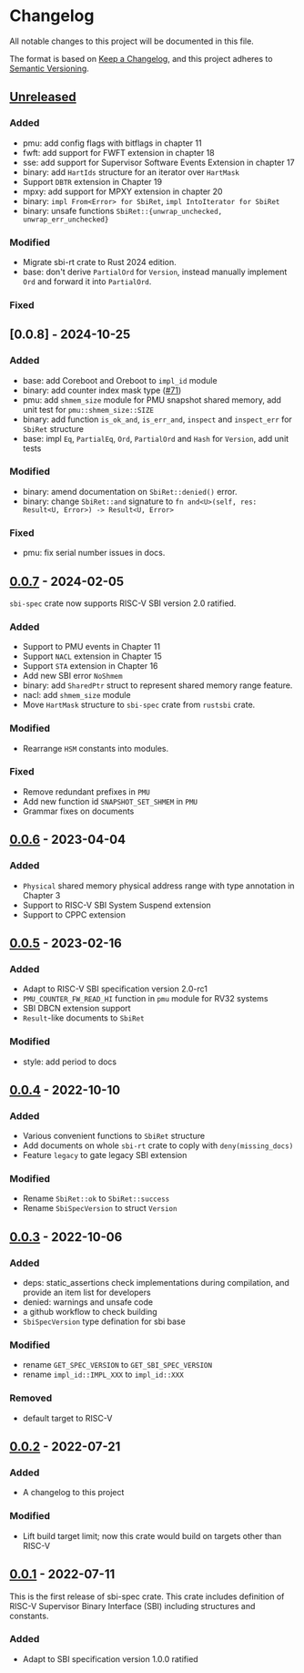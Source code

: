 # Changelog

All notable changes to this project will be documented in this file.

The format is based on [Keep a Changelog](https://keepachangelog.com/en/1.1.0/), and this project adheres to [Semantic Versioning](https://semver.org/spec/v2.0.0.html).

## [Unreleased]

### Added

- pmu: add config flags with bitflags in chapter 11
- fwft: add support for FWFT extension in chapter 18
- sse: add support for Supervisor Software Events Extension in chapter 17
- binary: add `HartIds` structure for an iterator over `HartMask`
- Support `DBTR` extension in Chapter 19
- mpxy: add support for MPXY extension in chapter 20
- binary: `impl From<Error> for SbiRet`, `impl IntoIterator for SbiRet`
- binary: unsafe functions `SbiRet::{unwrap_unchecked, unwrap_err_unchecked}`

### Modified

- Migrate sbi-rt crate to Rust 2024 edition.
- base: don't derive `PartialOrd` for `Version`, instead manually implement `Ord` and forward it into `PartialOrd`.

### Fixed

## [0.0.8] - 2024-10-25

### Added

- base: add Coreboot and Oreboot to `impl_id` module
- binary: add counter index mask type ([#71](https://github.com/rustsbi/rustsbi/pull/71))
- pmu: add `shmem_size` module for PMU snapshot shared memory, add unit test for `pmu::shmem_size::SIZE`
- binary: add function `is_ok_and`, `is_err_and`, `inspect` and `inspect_err` for `SbiRet` structure
- base: impl `Eq`, `PartialEq`, `Ord`, `PartialOrd` and `Hash` for `Version`, add unit tests

### Modified

- binary: amend documentation on `SbiRet::denied()` error.
- binary: change `SbiRet::and` signature to `fn and<U>(self, res: Result<U, Error>) -> Result<U, Error>`

### Fixed

- pmu: fix serial number issues in docs.

## [0.0.7] - 2024-02-05

`sbi-spec` crate now supports RISC-V SBI version 2.0 ratified.

### Added

- Support to PMU events in Chapter 11
- Support `NACL` extension in Chapter 15
- Support `STA` extension in Chapter 16
- Add new SBI error `NoShmem`
- binary: add `SharedPtr` struct to represent shared memory range feature.
- nacl: add `shmem_size` module
- Move `HartMask` structure to `sbi-spec` crate from `rustsbi` crate.

### Modified

- Rearrange `HSM` constants into modules.

### Fixed

- Remove redundant prefixes in `PMU`
- Add new function id `SNAPSHOT_SET_SHMEM` in `PMU`
- Grammar fixes on documents

## [0.0.6] - 2023-04-04

### Added

- `Physical` shared memory physical address range with type annotation in Chapter 3
- Support to RISC-V SBI System Suspend extension
- Support to CPPC extension

## [0.0.5] - 2023-02-16

### Added

- Adapt to RISC-V SBI specification version 2.0-rc1
- `PMU_COUNTER_FW_READ_HI` function in `pmu` module for RV32 systems
- SBI DBCN extension support
- `Result`-like documents to `SbiRet`

### Modified

- style: add period to docs

## [0.0.4] - 2022-10-10

### Added

- Various convenient functions to `SbiRet` structure
- Add documents on whole `sbi-rt` crate to coply with `deny(missing_docs)`
- Feature `legacy` to gate legacy SBI extension

### Modified

- Rename `SbiRet::ok` to `SbiRet::success`
- Rename `SbiSpecVersion` to struct `Version` 

## [0.0.3] - 2022-10-06

### Added

- deps: static_assertions
  check implementations during compilation, and provide an item list for developers
- denied: warnings and unsafe code
- a github workflow to check building
- `SbiSpecVersion` type defination for sbi base

### Modified

- rename `GET_SPEC_VERSION` to `GET_SBI_SPEC_VERSION`
- rename `impl_id::IMPL_XXX` to `impl_id::XXX`

### Removed

- default target to RISC-V

## [0.0.2] - 2022-07-21

### Added

- A changelog to this project

### Modified

- Lift build target limit; now this crate would build on targets other than RISC-V

## [0.0.1] - 2022-07-11

This is the first release of sbi-spec crate. This crate includes definition of RISC-V Supervisor Binary Interface (SBI) including structures and constants.

### Added

- Adapt to SBI specification version 1.0.0 ratified

[Unreleased]: https://github.com/rustsbi/sbi-spec/compare/v0.0.7...HEAD
[0.0.7]: https://github.com/rustsbi/sbi-spec/compare/v0.0.6...v0.0.7
[0.0.6]: https://github.com/rustsbi/sbi-spec/compare/v0.0.5...v0.0.6
[0.0.5]: https://github.com/rustsbi/sbi-spec/compare/v0.0.4...v0.0.5
[0.0.4]: https://github.com/rustsbi/sbi-spec/compare/v0.0.3...v0.0.4
[0.0.3]: https://github.com/rustsbi/sbi-spec/compare/v0.0.2...v0.0.3
[0.0.2]: https://github.com/rustsbi/sbi-spec/compare/v0.0.1...v0.0.2
[0.0.1]: https://github.com/rustsbi/sbi-spec/releases/tag/v0.0.1
